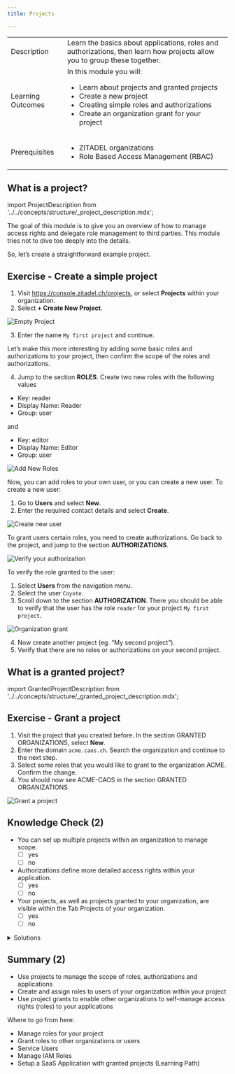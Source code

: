 ```yaml
---
title: Projects

---
```


|                   |                                                                                                                                                                                                                          |
| ----------------- | ------------------------------------------------------------------------------------------------------------------------------------------------------------------------------------------------------------------------ |
| Description       | Learn the basics about applications, roles and authorizations, then learn how projects allow you to group these together.                                                                                                       |
| Learning Outcomes | In this module you will: <ul><li>Learn about projects and granted projects</li><li>Create a new project</li><li>Creating simple roles and authorizations</li><li>Create an organization grant for your project</li></ul> |
| Prerequisites     | <ul><li>ZITADEL organizations</li><li>Role Based Access Management (RBAC)</li></ul>                                                                                                                                      |

## What is a project?

import ProjectDescription from '../../concepts/structure/_project_description.mdx';

<ProjectDescription name="ProjectDescription" />

The goal of this module is to give you an overview of how to manage access rights and delegate role management to third parties.
This module tries not to dive too deeply into the details.

So, let’s create a straightforward example project.

## Exercise - Create a simple project

1. Visit <https://console.zitadel.ch/projects>, or select **Projects** within your organization.
2. Select **+ Create New Project**.

![Empty Project](/img/console_projects_empty.png)

3. Enter the name `My first project` and continue.

Let’s make this more interesting by adding some basic roles and authorizations to your project, then confirm the scope of the roles and authorizations.

4. Jump to the section **ROLES**. Create two new roles with the following values

* Key: reader
* Display Name: Reader
* Group: user

and

* Key: editor
* Display Name: Editor
* Group: user

![Add New Roles](/img/console_projects_add_new_roles.gif)

Now, you can add roles to your own user, or you can create a new user.
To create a new user:

1. Go to **Users** and select **New**.
2. Enter the required contact details and select **Create**.

![Create new user](/img/console_users_create_new_user.gif)

To grant users certain roles, you need to create authorizations.
Go back to the project, and jump to the section **AUTHORIZATIONS**.

![Verify your authorization](/img/console_projects_create_authorization.gif)

To verify the role granted to the user:

1. Select **Users** from the navigation menu.
2. Select the user `Coyote`.
3. Scroll down to the section **AUTHORIZATION**. There you should be able to verify that the user has the role `reader` for your project `My first project`.

![Organization grant](/img/console_projects_authorization_created.png)

4. Now create another project (eg. “My second project”).
5. Verify that there are no roles or authorizations on your second project.

## What is a granted project?

import GrantedProjectDescription from '../../concepts/structure/_granted_project_description.mdx';

<GrantedProjectDescription name="GrantedProjectDescription" />

## Exercise - Grant a project

1. Visit the project that you created before. In the section GRANTED ORGANIZATIONS, select 
**New**.
2. Enter the domain `acme.caos.ch`. Search the organization and continue to the next step.
3. Select some roles that you would like to grant to the organization ACME. Confirm the change.
4. You should now see ACME-CAOS in the section GRANTED ORGANIZATIONS

![Grant a project](/img/projects_create_org_grant_caos2acme.gif)

## Knowledge Check (2)

* You can set up multiple projects within an organization to manage scope.
    - [ ] yes
    - [ ] no
* Authorizations define more detailed access rights within your application.
    - [ ] yes
    - [ ] no
* Your projects, as well as projects granted to your organization, are visible within the Tab Projects of your organization.
    - [ ] yes
    - [ ] no

<details>
    <summary>
        Solutions
    </summary>

* You can setup multiple projects within an organization to manage scope
    - [x] yes
    - [ ] no
* Authorizations are define more detailed access rights within your application
    - [ ] yes
    - [x] no (Authorizations link users to certain roles)
* Your projects as well as projects granted to your organization are visible within the Tab Projects of your organization
    - [ ] yes
    - [x] no (Projects and Granted Projects are shown on different tabs)

</details>

## Summary (2)

* Use projects to manage the scope of roles, authorizations and applications
* Create and assign roles to users of your organization within your project
* Use project grants to enable other organizations to self-manage access rights (roles) to your applications

Where to go from here:

* Manage roles for your project
* Grant roles to other organizations or users
* Service Users
* Manage IAM Roles
* Setup a SaaS Application with granted projects (Learning Path)
